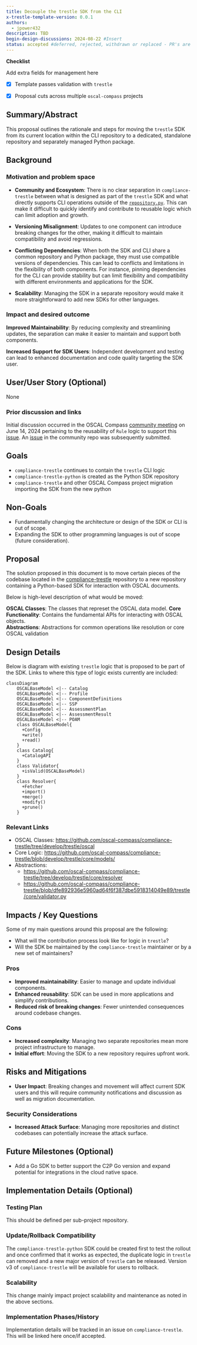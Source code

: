 ```yaml
---
title: Decouple the trestle SDK from the CLI
x-trestle-template-version: 0.0.1
authors:
  - jpower432
description: TBD
begin-design-discussions: 2024-08-22 #Insert
status: accepted #deferred, rejected, withdrawn or replaced - PR's are not accepted. Status is based on main. Rejected is unlikely to exist except where a clear record is required 
---
```


**Checklist**


<!--> Add extra fields for management here <!-->

- [X] Template passes validation with `trestle`
- [X] Proposal cuts across multiple `oscal-compass` projects


## Summary/Abstract

This proposal outlines the rationale and steps for moving the `trestle` SDK from its current location within the CLI repository to a dedicated, standalone repository and separately managed Python package.

## Background

### Motivation and problem space

- **Community and Ecosystem**: There is no clear separation in `compliance-trestle` between what is designed as part of the `trestle` SDK and what directly supports CLI operations outside of the [`repository.py`](https://github.com/oscal-compass/compliance-trestle/blob/develop/trestle/core/repository.py). This can make it difficult to quickly identify and contribute to reusable logic which can limit adoption and growth.

- **Versioning Misalignment**: Updates to one component can introduce breaking changes for the other, making it difficult to maintain compatibility and avoid regressions.

- **Conflicting Dependencies**: When both the SDK and CLI share a common repository and Python package, they must use compatible versions of dependencies. This can lead to conflicts and limitations in the flexibility of both components. For instance, pinning dependencies for the CLI can provide stability but can limit flexibility and compatibility with different environments and applications for the SDK.

- **Scalability**: Managing the SDK in a separate repository would make it more straightforward to add new SDKs for other languages.

### Impact and desired outcome

**Improved Maintainability**: By reducing complexity and streamlining updates, the separation can make it easier to maintain and support both components.

**Increased Support for SDK Users**: Independent development and testing can lead to enhanced documentation and code quality targeting the SDK user.

## User/User Story (Optional)

None

### Prior discussion and links

Initial discussion occurred in the OSCAL Compass [community meeting](https://www.youtube.com/watch?v=uUGv3HXlTrI&t=19s  ) on June 14, 2024 pertaining to the reusability of `Rule` logic to support this [issue](https://github.com/oscal-compass/compliance-trestle/issues/1475). An [issue](https://github.com/oscal-compass/community/issues/28) in the community repo was subsequently submitted.

## Goals

- `compliance-trestle` continues to contain the `trestle` CLI logic
- `compliance-trestle-python` is created as the Python SDK repository
- `compliance-trestle` and other OSCAL Compass project migration importing the SDK from the new python

## Non-Goals

- Fundamentally changing the architecture or design of the SDK or CLI is out of scope.
- Expanding the SDK to other programming languages is out of scope (future consideration).

## Proposal

The solution proposed in this document is to move certain pieces of the codebase located in the [compliance-trestle](https://github.com/oscal-compass/compliance-trestle) repository to a new repository containing a Python-based SDK for interaction with OSCAL documents.

Below is high-level description of what would be moved:

**OSCAL Classes**: The classes that represet the OSCAL data model.
**Core Functionality**: Contains the fundamental APIs for interacting with OSCAL objects.  
**Abstractions**: Abstractions for common operations like resolution or core OSCAL validation
  
</details>

## Design Details

Below is diagram with existing `trestle` logic that is proposed to be part of the SDK. Links to where this type of logic exists currently are included:

```mermaid
classDiagram
    OSCALBaseModel <|-- Catalog
    OSCALBaseModel <|-- Profile
    OSCALBaseModel <|-- ComponentDefinitions
    OSCALBaseModel <|-- SSP
    OSCALBaseModel <|-- AssessmentPlan
    OSCALBaseModel <|-- AssessmentResult
    OSCALBaseModel <|-- POAM
    class OSCALBaseModel{
      +Config
      +write()
      +read()
    }
    class Catalog{
      +CatalogAPI
    }
    class Validator{
      +isValid(OSCALBaseModel)
    }
    class Resolver{
      +Fetcher
      +import()
      +merge()
      +modify()
      +prune()
    }
```

### Relevant Links

 - OSCAL Classes: https://github.com/oscal-compass/compliance-trestle/tree/develop/trestle/oscal
  - Core Logic: https://github.com/oscal-compass/compliance-trestle/blob/develop/trestle/core/models/
  - Abstractions: 
    - https://github.com/oscal-compass/compliance-trestle/tree/develop/trestle/core/resolver
    - https://github.com/oscal-compass/compliance-trestle/blob/dfe892936e5960ad64f6f387dbe5918314049e89/trestle/core/validator.py

## Impacts / Key Questions

Some of my main questions around this proposal are the following:

- What will the contribution process look like for logic in `trestle`?
- Will the SDK be maintained by the `compliance-trestle` maintainer or by a new set of maintainers?

### Pros

- **Improved maintainability**: Easier to manage and update individual components.
- **Enhanced reusability**: SDK can be used in more applications and simplify contributions.  
- **Reduced risk of breaking changes**: Fewer unintended consequences around codebase changes.

### Cons

- **Increased complexity**: Managing two separate repositories mean more project infrastructure to manage.
- **Initial effort**: Moving the SDK to a new repository requires upfront work.

## Risks and Mitigations

- **User Impact**: Breaking changes and movement will affect current SDK users and this will require community notifications and discussion as well as migration documentation.

### Security Considerations

- **Increased Attack Surface**: Managing more repositories and  distinct codebases can potentially increase the attack surface.

## Future Milestones (Optional)

- Add a Go SDK to better support the C2P Go version and expand potential for integrations in the cloud native space.

## Implementation Details (Optional) 

### Testing Plan

This should be defined per sub-project repository.

### Update/Rollback Compatibility

The `compliance-trestle-python` SDK could be created first to test the rollout and once confirmed that it works as expected, the duplicate logic in `trestle` can removed and a new major version of `trestle` can be released. Version v3 of `compliance-trestle` will be available for users to rollback.

### Scalability

This change mainly impact project scalability and maintenance as noted in the above sections.

### Implementation Phases/History

Implementation details will be tracked in an issue on `compliance-trestle`. This will be linked here once/if accepted.